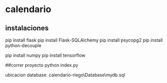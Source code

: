 # calendario

## instalaciones
pip install flask
pip install Flask-SQLAlchemy
pip install psycopg2
pip install python-decouple

pip install numpy
pip install tensorflow


##correr proyecto
python index.py

ubicacion database: calendario-riego\Database\mydb.sql


